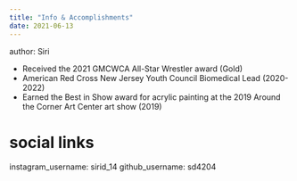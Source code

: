 ```yaml
---
title: "Info & Accomplishments"
date: 2021-06-13
---
```

author: Siri
- Received the 2021 GMCWCA All-Star Wrestler award (Gold)
- American Red Cross New Jersey Youth Council Biomedical Lead (2020-2022)
- Earned the Best in Show award for acrylic painting at the 2019 Around the Corner Art Center art show (2019)

# social links
instagram_username: sirid_14
github_username:  sd4204
